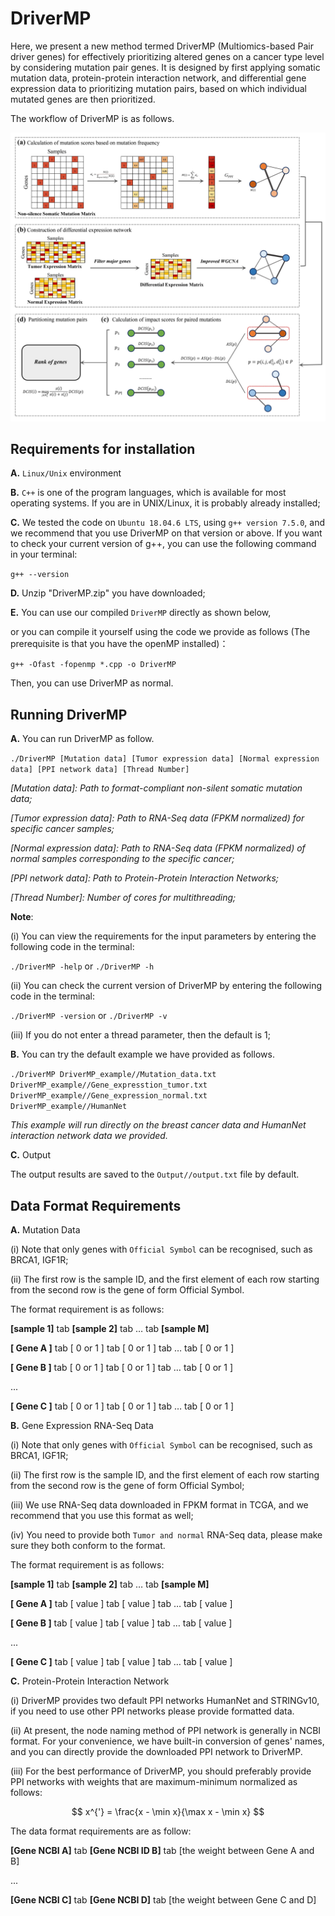 # DriverMP

Here, we present a new method termed DriverMP (Multiomics-based Pair driver genes) for effectively prioritizing altered genes on a cancer type level by considering mutation pair genes. It is designed by first applying somatic mutation data, protein-protein interaction network, and differential gene expression data to prioritizing mutation pairs, based on which individual mutated genes are then prioritized.

The workflow of DriverMP is as follows.

![Workflow of DriverMP](./images/Workflow.png)

	
## Requirements for installation

**A.** `Linux/Unix` environment


**B.** `C++` is one of the program languages, which is available for most operating systems. If you are in UNIX/Linux, it is probably already installed;


**C.** We tested the code on `Ubuntu 18.04.6 LTS`, using `g++ version 7.5.0`, and we recommend that you use DriverMP on that version or above. If you want to check your current version of g++, you can use the following command in your terminal:


`g++ --version`


**D.** Unzip "DriverMP.zip" you have downloaded;


**E.** You can use our compiled `DriverMP` directly as shown below, 


or you can compile it yourself using the code we provide as follows (The prerequisite is that you have the openMP installed)：


`g++ -Ofast -fopenmp *.cpp -o DriverMP`


Then, you can use DriverMP as normal.

## Running DriverMP
		
**A.** You can run DriverMP as follow.

`./DriverMP [Mutation data] [Tumor expression data] [Normal expression data] [PPI network data] [Thread Number]`


*[Mutation data]: Path to format-compliant non-silent somatic mutation data;*

*[Tumor expression data]: Path to RNA-Seq data (FPKM normalized) for specific cancer samples;*

*[Normal expression data]: Path to RNA-Seq data (FPKM normalized) of normal samples corresponding to the specific cancer;*

*[PPI network data]: Path to Protein-Protein Interaction Networks;*

*[Thread Number]: Number of cores for multithreading;*

**Note**: 

(i) You can view the requirements for the input parameters by entering the following code in the terminal:

`./DriverMP -help` or `./DriverMP -h`

(ii) You can check the current version of DriverMP by entering the following code in the terminal:

`./DriverMP -version` or `./DriverMP -v`

(iii) If you do not enter a thread parameter, then the default is 1;


**B.** You can try the default example we have provided as follows.

`./DriverMP DriverMP_example//Mutation_data.txt DriverMP_example//Gene_expresstion_tumor.txt DriverMP_example//Gene_expression_normal.txt DriverMP_example//HumanNet`

*This example will run directly on the breast cancer data and HumanNet interaction network data we provided.*
		

**C.** Output

The output results are saved to the `Output//output.txt` file by default.
	
## Data Format Requirements


**A.** Mutation Data

(i) Note that only genes with `Official Symbol` can be recognised, such as BRCA1, IGF1R;

(ii) The first row is the sample ID, and the first element of each row starting from the second row is the gene of form Official Symbol.

The format requirement is as follows:

**[sample 1]** tab **[sample 2]** tab … tab **[sample M]**

**[  Gene  A ]** tab [ 0 or 1 ] tab [ 0 or 1 ] tab … tab [ 0 or 1 ]

**[  Gene  B ]** tab [ 0 or 1 ] tab [ 0 or 1 ] tab … tab [ 0 or 1 ]

...
	    
**[  Gene  C ]** tab [ 0 or 1 ] tab [ 0 or 1 ] tab … tab [ 0 or 1 ]


**B.** Gene Expression RNA-Seq Data

(i) Note that only genes with `Official Symbol` can be recognised, such as BRCA1, IGF1R;

(ii) The first row is the sample ID, and the first element of each row starting from the second row is the gene of form Official Symbol;

(iii) We use RNA-Seq data downloaded in FPKM format in TCGA, and we recommend that you use this format as well;

(iv) You need to provide both `Tumor and normal` RNA-Seq data, please make sure they both conform to the format.

The format requirement is as follows:

**[sample 1]** tab **[sample 2]** tab … tab **[sample M]**

**[  Gene  A ]** tab [ value ] tab [ value ] tab … tab [ value ]

**[  Gene  B ]** tab [ value ] tab [ value ] tab … tab [ value ]

...
	    
**[  Gene  C ]** tab [ value ] tab [ value ] tab … tab [ value ]


**C.** Protein-Protein Interaction Network

(i) DriverMP provides two default PPI networks HumanNet and STRINGv10, if you need to use other PPI networks please provide formatted data.

(ii) At present, the node naming method of PPI network is generally in NCBI format. For your convenience, we have built-in conversion of genes' names, and you can directly provide the downloaded PPI network to DriverMP.

(iii) For the best performance of DriverMP, you should preferably provide PPI networks with weights that are maximum-minimum normalized as follows: 

$$
x^{'} = \frac{x - \min x}{\max x - \min x}
$$
		
The data format requirements are as follow: 
			
**[Gene NCBI A]** tab **[Gene NCBI ID B]** tab [the weight between Gene A and B]

...

**[Gene NCBI C]** tab **[Gene NCBI D]** tab [the weight between Gene C and D]
